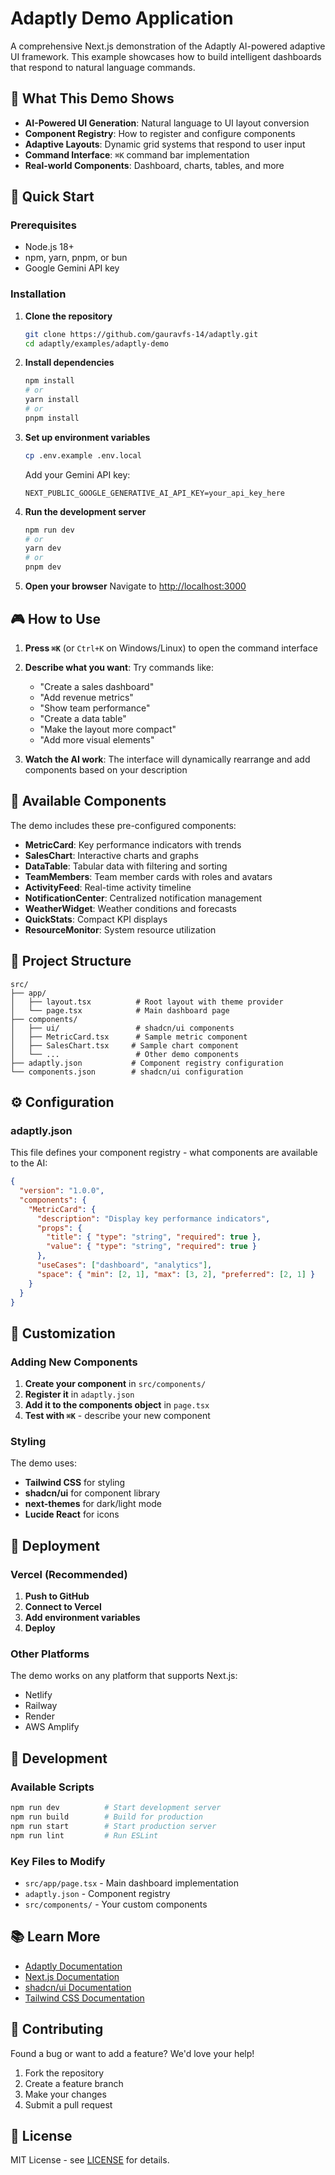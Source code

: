 # Adaptly Demo Application

A comprehensive Next.js demonstration of the Adaptly AI-powered adaptive UI framework. This example showcases how to build intelligent dashboards that respond to natural language commands.

## 🎯 What This Demo Shows

- **AI-Powered UI Generation**: Natural language to UI layout conversion
- **Component Registry**: How to register and configure components
- **Adaptive Layouts**: Dynamic grid systems that respond to user input
- **Command Interface**: `⌘K` command bar implementation
- **Real-world Components**: Dashboard, charts, tables, and more

## 🚀 Quick Start

### Prerequisites

- Node.js 18+
- npm, yarn, pnpm, or bun
- Google Gemini API key

### Installation

1. **Clone the repository**

   ```bash
   git clone https://github.com/gauravfs-14/adaptly.git
   cd adaptly/examples/adaptly-demo
   ```

2. **Install dependencies**

   ```bash
   npm install
   # or
   yarn install
   # or
   pnpm install
   ```

3. **Set up environment variables**

   ```bash
   cp .env.example .env.local
   ```

   Add your Gemini API key:

   ```env
   NEXT_PUBLIC_GOOGLE_GENERATIVE_AI_API_KEY=your_api_key_here
   ```

4. **Run the development server**

   ```bash
   npm run dev
   # or
   yarn dev
   # or
   pnpm dev
   ```

5. **Open your browser**
   Navigate to [http://localhost:3000](http://localhost:3000)

## 🎮 How to Use

1. **Press `⌘K`** (or `Ctrl+K` on Windows/Linux) to open the command interface
2. **Describe what you want**: Try commands like:
   - "Create a sales dashboard"
   - "Add revenue metrics"
   - "Show team performance"
   - "Create a data table"
   - "Make the layout more compact"
   - "Add more visual elements"

3. **Watch the AI work**: The interface will dynamically rearrange and add components based on your description

## 🧩 Available Components

The demo includes these pre-configured components:

- **MetricCard**: Key performance indicators with trends
- **SalesChart**: Interactive charts and graphs
- **DataTable**: Tabular data with filtering and sorting
- **TeamMembers**: Team member cards with roles and avatars
- **ActivityFeed**: Real-time activity timeline
- **NotificationCenter**: Centralized notification management
- **WeatherWidget**: Weather conditions and forecasts
- **QuickStats**: Compact KPI displays
- **ResourceMonitor**: System resource utilization

## 📁 Project Structure

```
src/
├── app/
│   ├── layout.tsx          # Root layout with theme provider
│   └── page.tsx            # Main dashboard page
├── components/
│   ├── ui/                 # shadcn/ui components
│   ├── MetricCard.tsx      # Sample metric component
│   ├── SalesChart.tsx     # Sample chart component
│   └── ...                 # Other demo components
├── adaptly.json           # Component registry configuration
└── components.json        # shadcn/ui configuration
```

## ⚙️ Configuration

### adaptly.json

This file defines your component registry - what components are available to the AI:

```json
{
  "version": "1.0.0",
  "components": {
    "MetricCard": {
      "description": "Display key performance indicators",
      "props": {
        "title": { "type": "string", "required": true },
        "value": { "type": "string", "required": true }
      },
      "useCases": ["dashboard", "analytics"],
      "space": { "min": [2, 1], "max": [3, 2], "preferred": [2, 1] }
    }
  }
}
```

## 🎨 Customization

### Adding New Components

1. **Create your component** in `src/components/`
2. **Register it** in `adaptly.json`
3. **Add it to the components object** in `page.tsx`
4. **Test with `⌘K`** - describe your new component

### Styling

The demo uses:

- **Tailwind CSS** for styling
- **shadcn/ui** for component library
- **next-themes** for dark/light mode
- **Lucide React** for icons

## 🚀 Deployment

### Vercel (Recommended)

1. **Push to GitHub**
2. **Connect to Vercel**
3. **Add environment variables**
4. **Deploy**

### Other Platforms

The demo works on any platform that supports Next.js:

- Netlify
- Railway
- Render
- AWS Amplify

## 🔧 Development

### Available Scripts

```bash
npm run dev          # Start development server
npm run build        # Build for production
npm run start        # Start production server
npm run lint         # Run ESLint
```

### Key Files to Modify

- `src/app/page.tsx` - Main dashboard implementation
- `adaptly.json` - Component registry
- `src/components/` - Your custom components

## 📚 Learn More

- [Adaptly Documentation](../docs/)
- [Next.js Documentation](https://nextjs.org/docs)
- [shadcn/ui Documentation](https://ui.shadcn.com)
- [Tailwind CSS Documentation](https://tailwindcss.com/docs)

## 🤝 Contributing

Found a bug or want to add a feature? We'd love your help!

1. Fork the repository
2. Create a feature branch
3. Make your changes
4. Submit a pull request

## 📄 License

MIT License - see [LICENSE](../../LICENSE) for details.
